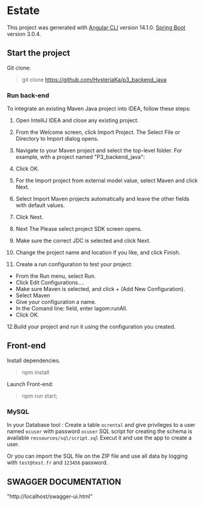 # Estate

This project was generated with [Angular CLI](https://github.com/angular/angular-cli) version 14.1.0.
[Spring Boot](https://spring.io/projects/spring-boot) version 3.0.4.

## Start the project

Git clone:

> git clone https://github.com/HysteriaKa/p3_backend_java

### Run back-end
To integrate an existing Maven Java project into IDEA, follow these steps:

1. Open IntelliJ IDEA and close any existing project.

2. From the Welcome screen, click Import Project.
The Select File or Directory to Import dialog opens.

3. Navigate to your Maven project and select the top-level folder. For example, with a project named "P3_backend_java":

4. Click OK.
5. For the Import project from external model value, select Maven and click Next.
6. Select Import Maven projects automatically and leave the other fields with default values.
7. Click Next.
8. Next
The Please select project SDK screen opens.
9. Make sure the correct JDC is selected and click Next.
10. Change the project name and location if you like, and click Finish.
11. Create a run configuration to test your project:
- From the Run menu, select Run.
- Click Edit Configurations….
- Make sure Maven is selected, and click + (Add New Configuration).
- Select Maven
- Give your configuration a name.
- In the Comand line: field, enter lagom:runAll.
- Click OK.

12.Build your project and run it using the configuration you created.

## Front-end
Install dependencies. 
> npm install

Launch Front-end:

> npm run start;

### MySQL
In your Database tool :
Create a table `ocrental` and give privileges to a user named `ocuser` with password `ocuser`
SQL script for creating the schema is available `ressources/sql/script.sql`
Execut it and use the app to create a user.

Or you can import the SQL file on the ZIP file and use all data by logging with 
`test@test.fr` and `123456` password.

## SWAGGER DOCUMENTATION

"http://localhost/swagger-ui.html"
